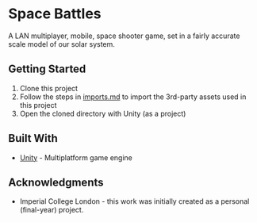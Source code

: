 # Space Battles

A LAN multiplayer, mobile, space shooter game, set in a fairly accurate scale model of our solar system.

## Getting Started

1. Clone this project
2. Follow the steps in [imports.md](Imports.md) to import the 3rd-party assets used in this project
3. Open the cloned directory with Unity (as a project)

## Built With

* [Unity](https://unity3d.com/) - Multiplatform game engine

## Acknowledgments

* Imperial College London - this work was initially created as a personal (final-year) project.